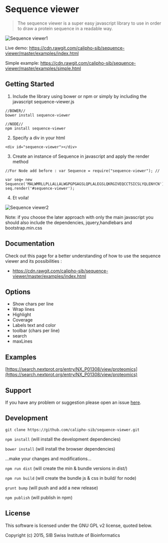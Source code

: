 # Sequence viewer

> The sequence viewer is a super easy javascript library to use in order to draw a protein sequence in a readable way.

![Sequence viewer1](/assets/sequence-viewer-complete.png)

Live demo: https://cdn.rawgit.com/calipho-sib/sequence-viewer/master/examples/index.html

Simple example: https://cdn.rawgit.com/calipho-sib/sequence-viewer/master/examples/simple.html

## Getting Started

1) Include the library using bower or npm or simply by including the javascript sequence-viewer.js
```
//BOWER//
bower install sequence-viewer

//NODE//
npm install sequence-viewer
```

2) Specify a div in your html
```
<div id="sequence-viewer"></div>
```
3) Create an instance of Sequence in javascript and apply the render method
```
//For Node add before : var Sequence = require("sequence-viewer"); //

var seq= new Sequence('MALWMRLLPLLALLALWGPGPGAGSLQPLALEGSLQKRGIVEQCCTSICSLYQLENYCN');
seq.render('#sequence-viewer');
```
4) Et voila!

![Sequence viewer2](/assets/sequence-viewer-simple.png)


Note: if you choose the later approach with only the main javascript you should also include the dependencies, jquery,handlebars and bootstrap.min.css

## Documentation

Check out this page for a better understanding of how to use the sequence viewer and its possibilities :
* https://cdn.rawgit.com/calipho-sib/sequence-viewer/master/examples/index.html


## Options
* Show chars per line
* Wrap lines
* Highlight
* Coverage
* Labels text and color
* toolbar (chars per line)
* search
* maxLines

## Examples 

[https://search.nextprot.org/entry/NX_P01308/view/proteomics](https://search.nextprot.org/entry/NX_P01308/view/proteomics)

## Support

If you have any problem or suggestion please open an issue [here](https://github.com/calipho-sib/sequence-viewer/issues).

## Development

`git clone https://github.com/calipho-sib/sequence-viewer.git` 

`npm install`  (will install the development dependencies)

`bower install`  (will install the browser dependencies)

...make your changes and modifications...

`npm run dist` (will create the min & bundle versions in dist/)

`npm run build` (will create the bundle js & css in build/ for node)

`grunt bump` (will push and add a new release)

`npm publish` (will publish in npm)



## License 
This software is licensed under the GNU GPL v2 license, quoted below.

Copyright (c) 2015, SIB Swiss Institute of Bioinformatics




